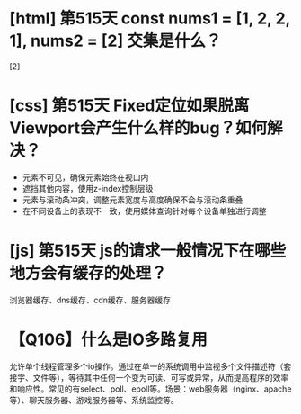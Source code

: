 # [html] 第515天 const nums1 = [1, 2, 2, 1], nums2 = [2] 交集是什么？

[2]

# [css] 第515天 Fixed定位如果脱离Viewport会产生什么样的bug？如何解决？

- 元素不可见，确保元素始终在视口内
- 遮挡其他内容，使用z-index控制层级
- 元素与滚动条冲突，调整元素宽度与高度确保不会与滚动条重叠
- 在不同设备上的表现不一致，使用媒体查询针对每个设备单独进行调整

# [js] 第515天 js的请求一般情况下在哪些地方会有缓存的处理？

浏览器缓存、dns缓存、cdn缓存、服务器缓存

# 【Q106】什么是IO多路复用

允许单个线程管理多个io操作。通过在单一的系统调用中监视多个文件描述符（套接字、文件等），等待其中任何一个变为可读、可写或异常，从而提高程序的效率和响应性。常见的有select、poll、epoll等。场景：web服务器（nginx、apache等）、聊天服务器、游戏服务器等、系统监控等。
